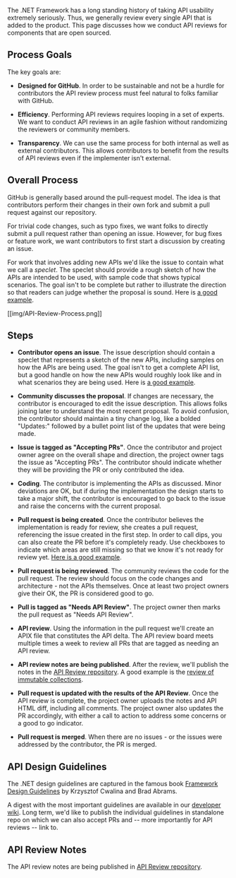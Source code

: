 The .NET Framework has a long standing history of taking API usability extremely seriously. Thus, we generally review every single API that is added to the product. This page discusses how we conduct API reviews for components that are open sourced.

## Process Goals

The key goals are:

* **Designed for GitHub**. In order to be sustainable and not be a hurdle for contributors the API review process must feel natural to folks familiar with GitHub.

* **Efficiency**. Performing API reviews requires looping in a set of experts. We want to conduct API reviews in an agile fashion without randomizing the reviewers or community members.

* **Transparency**. We can use the same process for both internal as well as external contributors. This allows contributors to benefit from the results of API reviews even if the implementer isn't external.

## Overall Process

GitHub is generally based around the pull-request model. The idea is that contributors perform their changes in their own fork and submit a pull request against our repository.

For trivial code changes, such as typo fixes, we want folks to directly submit a pull request rather than opening an issue. However, for bug fixes or feature work, we want contributors to first start a discussion by creating an issue.

For work that involves adding new APIs we'd like the issue to contain what we call a *speclet*. The speclet should provide a rough sketch of how the APIs are intended to be used, with sample code that shows typical scenarios. The goal isn't to be complete but rather to illustrate the direction so that readers can judge whether the proposal is sound. Here is [a good example](https://github.com/dotnet/corefx/issues/271).

[[img/API-Review-Process.png]]

## Steps

* **Contributor opens an issue**. The issue description should contain a speclet that represents a sketch of the new APIs, including samples on how the APIs are being used. The goal isn't to get a complete API list, but a good handle on how the new APIs would roughly look like and in what scenarios they are being used. Here is [a good example](https://github.com/dotnet/corefx/issues/271).

* **Community discusses the proposal**. If changes are necessary, the contributor is encouraged to edit the issue description. This allows folks joining later to understand the most recent proposal. To avoid confusion, the contributor should maintain a tiny change log, like a bolded "Updates:" followed by a bullet point list of the updates that were being made.

* **Issue is tagged as "Accepting PRs"**. Once the contributor and project owner agree on the overall shape and direction, the project owner tags the issue as "Accepting PRs". The contributor should indicate whether they will be providing the PR or only contributed the idea.

* **Coding**. The contributor is implementing the APIs as discussed. Minor deviations are OK, but if during the implementation the design starts to take a major shift, the contributor is encouraged to go back to the issue and raise the concerns with the current proposal.

* **Pull request is being created**. Once the contributor believes the implementation is ready for review, she creates a pull request, referencing the issue created in the first step. In order to call dips, you can also create the PR before it's completely ready. Use checkboxes to indicate which areas are still missing so that we know it's not ready for review yet. [Here is a good example](https://github.com/dotnet/corefx/pull/316).

* **Pull request is being reviewed**. The community reviews the code for the pull request. The review should focus on the code changes and architecture - not the APIs themselves. Once at least two project owners give their OK, the PR is considered good to go.

* **Pull is tagged as "Needs API Review"**. The project owner then marks the pull request as "Needs API Review".

* **API review**. Using the information in the pull request we'll create an APIX file that constitutes the API delta. The API review board meets multiple times a week to review all PRs that are tagged as needing an API review.

* **API review notes are being published**. After the review, we'll publish the notes in the [API Review repository](https://github.com/dotnet/apireviews). A good example is the [review of immutable collections](https://github.com/dotnet/apireviews/tree/master/2015-01-07-immutable).

* **Pull request is updated with the results of the API Review**. Once the API review is complete, the project owner uploads the notes and API HTML diff, including all comments. The project owner also updates the PR accordingly, with either a call to action to address some concerns or a good to go indicator.

* **Pull request is merged**. When there are no issues - or the issues were addressed by the contributor, the PR is merged.

## API Design Guidelines

The .NET design guidelines are captured in the famous book [Framework Design Guidelines](http://amazon.com/dp/0321545613) by Krzysztof Cwalina and Brad Abrams.

A digest with the most important guidelines are available in our [developer wiki](Framework-Design-Guidelines-Digest). Long term, we'd like to publish the individual guidelines in standalone repo on which we can also accept PRs and -- more importantly for API reviews -- link to.

## API Review Notes

The API review notes are being published in [API Review repository](https://github.com/dotnet/apireviews).